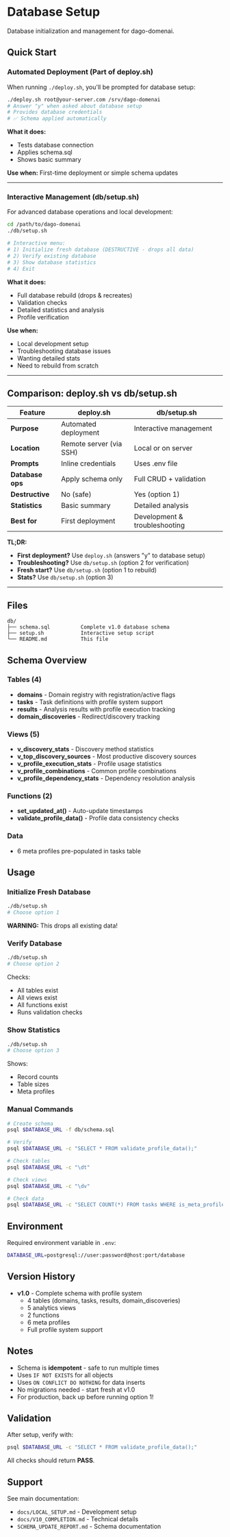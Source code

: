 # Database Setup

Database initialization and management for dago-domenai.

## Quick Start

### Automated Deployment (Part of deploy.sh)

When running `./deploy.sh`, you'll be prompted for database setup:
```bash
./deploy.sh root@your-server.com /srv/dago-domenai
# Answer "y" when asked about database setup
# Provides database credentials
# ✅ Schema applied automatically
```

**What it does:**
- Tests database connection
- Applies schema.sql
- Shows basic summary

**Use when:** First-time deployment or simple schema updates

---

### Interactive Management (db/setup.sh)

For advanced database operations and local development:
```bash
cd /path/to/dago-domenai
./db/setup.sh

# Interactive menu:
# 1) Initialize fresh database (DESTRUCTIVE - drops all data)
# 2) Verify existing database
# 3) Show database statistics  
# 4) Exit
```

**What it does:**
- Full database rebuild (drops & recreates)
- Validation checks
- Detailed statistics and analysis
- Profile verification

**Use when:** 
- Local development setup
- Troubleshooting database issues
- Wanting detailed stats
- Need to rebuild from scratch

---

## Comparison: deploy.sh vs db/setup.sh

| Feature | deploy.sh | db/setup.sh |
|---------|-----------|-------------|
| **Purpose** | Automated deployment | Interactive management |
| **Location** | Remote server (via SSH) | Local or on server |
| **Prompts** | Inline credentials | Uses .env file |
| **Database ops** | Apply schema only | Full CRUD + validation |
| **Destructive** | No (safe) | Yes (option 1) |
| **Statistics** | Basic summary | Detailed analysis |
| **Best for** | First deployment | Development & troubleshooting |

**TL;DR:**
- **First deployment?** Use `deploy.sh` (answers "y" to database setup)
- **Troubleshooting?** Use `db/setup.sh` (option 2 for verification)
- **Fresh start?** Use `db/setup.sh` (option 1 to rebuild)
- **Stats?** Use `db/setup.sh` (option 3)

---

## Files

```
db/
├── schema.sql          Complete v1.0 database schema
├── setup.sh            Interactive setup script
└── README.md           This file
```

## Schema Overview

### Tables (4)
- **domains** - Domain registry with registration/active flags
- **tasks** - Task definitions with profile system support
- **results** - Analysis results with profile execution tracking
- **domain_discoveries** - Redirect/discovery tracking

### Views (5)
- **v_discovery_stats** - Discovery method statistics
- **v_top_discovery_sources** - Most productive discovery sources
- **v_profile_execution_stats** - Profile usage statistics
- **v_profile_combinations** - Common profile combinations
- **v_profile_dependency_stats** - Dependency resolution analysis

### Functions (2)
- **set_updated_at()** - Auto-update timestamps
- **validate_profile_data()** - Profile data consistency checks

### Data
- 6 meta profiles pre-populated in tasks table

## Usage

### Initialize Fresh Database
```bash
./db/setup.sh
# Choose option 1
```

**WARNING:** This drops all existing data!

### Verify Database
```bash
./db/setup.sh
# Choose option 2
```

Checks:
- All tables exist
- All views exist
- All functions exist
- Runs validation checks

### Show Statistics
```bash
./db/setup.sh
# Choose option 3
```

Shows:
- Record counts
- Table sizes
- Meta profiles

### Manual Commands

```bash
# Create schema
psql $DATABASE_URL -f db/schema.sql

# Verify
psql $DATABASE_URL -c "SELECT * FROM validate_profile_data();"

# Check tables
psql $DATABASE_URL -c "\dt"

# Check views
psql $DATABASE_URL -c "\dv"

# Check data
psql $DATABASE_URL -c "SELECT COUNT(*) FROM tasks WHERE is_meta_profile = TRUE;"
```

## Environment

Required environment variable in `.env`:
```bash
DATABASE_URL=postgresql://user:password@host:port/database
```

## Version History

- **v1.0** - Complete schema with profile system
  - 4 tables (domains, tasks, results, domain_discoveries)
  - 5 analytics views
  - 2 functions
  - 6 meta profiles
  - Full profile system support

## Notes

- Schema is **idempotent** - safe to run multiple times
- Uses `IF NOT EXISTS` for all objects
- Uses `ON CONFLICT DO NOTHING` for data inserts
- No migrations needed - start fresh at v1.0
- For production, back up before running option 1!

## Validation

After setup, verify with:

```bash
psql $DATABASE_URL -c "SELECT * FROM validate_profile_data();"
```

All checks should return **PASS**.

## Support

See main documentation:
- `docs/LOCAL_SETUP.md` - Development setup
- `docs/V10_COMPLETION.md` - Technical details
- `SCHEMA_UPDATE_REPORT.md` - Schema documentation
